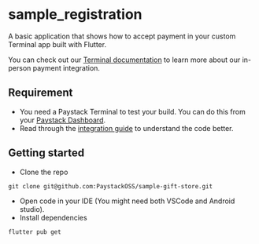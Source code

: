 # sample_registration

A basic application that shows how to accept payment in your custom Terminal app built with Flutter.

You can check out our [Terminal documentation](https://paystack.com/docs/terminal/) to learn more about our in-person payment integration.

## Requirement
- You need a Paystack Terminal to test your build. You can do this from your [Paystack Dashboard](https://dashboard.paystack.com/#/terminals/physical).
- Read through the [integration guide]() to understand the code better.


## Getting started
- Clone the repo
```
git clone git@github.com:PaystackOSS/sample-gift-store.git
```
- Open code in your IDE (You might need both VSCode and Android studio).
- Install dependencies
```
flutter pub get
```